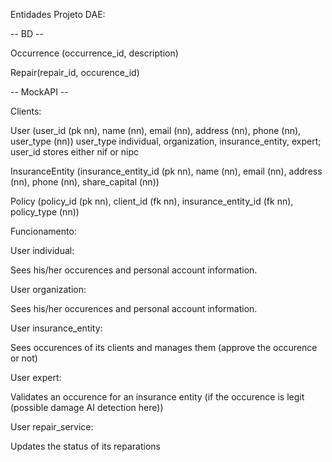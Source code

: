 Entidades Projeto DAE:

-- BD --

Occurrence (occurrence_id, description)

Repair(repair_id, occurence_id)

-- MockAPI --
	
Clients:

User (user_id (pk nn), name (nn), email (nn), address (nn), phone (nn), user_type (nn)) user_type individual, organization, insurance_entity, expert; user_id stores either nif or nipc

InsuranceEntity (insurance_entity_id (pk nn), name (nn), email (nn), address (nn), phone (nn), share_capital (nn))
           
Policy (policy_id (pk nn), client_id (fk nn), insurance_entity_id (fk nn), policy_type (nn))

Funcionamento:

User individual: 

Sees his/her occurences and personal account information.

User organization:

Sees his/her occurences and personal account information.

User insurance_entity:

Sees occurences of its clients and manages them (approve the occurence or not)

User expert:

Validates an occurence for an insurance entity (if the occurence is legit (possible damage AI detection here))

User repair_service:

Updates the status of its reparations
